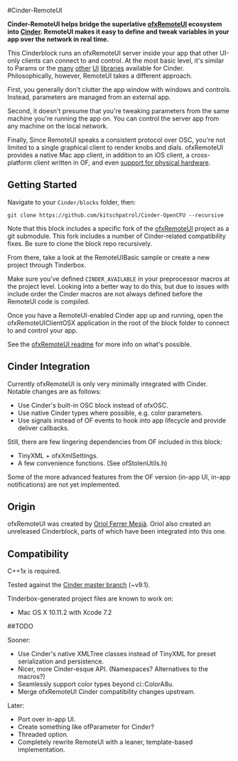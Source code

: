 #Cinder-RemoteUI

**Cinder-RemoteUI helps bridge the superlative [ofxRemoteUI](https://github.com/armadillu/ofxRemoteUI) ecosystem into [Cinder](http://libcinder.org). RemoteUI makes it easy to define and tweak variables in your app over the network in real time.**

This Cinderblock runs an ofxRemoteUI server inside your app that other UI-only clients can connect to and control. At the most basic level, it's similar to Params or the [many](https://github.com/rezaali/Cinder-UI) [other](https://github.com/simongeilfus/Cinder-ImGui) [UI](https://github.com/cwhitney/PretzelGui) [libraries](https://github.com/nselikoff/Cinder-MinimalUI) available for Cinder. Philosophically, however, RemoteUI takes a different approach.

First, you generally don't clutter the app window with windows and controls. Instead, parameters are managed from an external app.

Second, it doesn't presume that you're tweaking parameters from the same machine you're running the app on. You can control the server app from any machine on the local network.

Finally, Since RemoteUI speaks a consistent protocol over OSC, you're not limited to a single graphical client to render knobs and dials. ofxRemoteUI provides a native Mac app client, in addition to an iOS client, a cross-platform client written in OF, and even [support for physical hardware](https://github.com/armadillu/ofxMidiFighterTwister).


## Getting Started

Navigate to your `Cinder/blocks` folder, then:

	git clone https://github.com/kitschpatrol/Cinder-OpenCFU --recursive 

Note that this block includes a specific fork of the [ofxRemoteUI](https://github.com/kitschpatrol/ofxRemoteUI) project as a git submodule. This fork includes a number of Cinder-related compatibility fixes. Be sure to clone the block repo recursively.

From there, take a look at the RemoteUIBasic sample or create a new project through Tinderbox.

Make sure you've defined `CINDER_AVAILABLE` in your preprocessor macros at the project level. Looking into a better way to do this, but due to issues with include order the Cinder macros are not always defined before the RemoteUI code is compiled.

Once you have a RemoteUI-enabled Cinder app up and running, open the ofxRemoteUIClientOSX application in the root of the block folder to connect to and control your app.

See the [ofxRemoteUI readme](https://github.com/kitschpatrol/ofxRemoteUI/blob/master/README.md) for more info on what's possible.

## Cinder Integration

Currently ofxRemoteUI is only very minimally integrated with Cinder. Notable changes are as follows:

- Use Cinder's built-in OSC block instead of ofxOSC.
- Use native Cinder types where possible, e.g. color parameters.
- Use signals instead of OF events to hook into app lifecycle and provide deliver callbacks.

Still, there are few lingering dependencies from OF included in this block:

- TinyXML + ofxXmlSettings.
- A few convenience functions. (See ofStolenUtils.h)

Some of the more advanced features from the OF version (in-app UI, in-app notifications) are not yet implemented.

## Origin

ofxRemoteUI was created by [Oriol Ferrer Mesià](http://uri.cat). Oriol also created an unreleased Cinderblock, parts of which have been integrated into this one.

## Compatibility

C++1x is required.

Tested against the [Cinder master branch](https://github.com/cinder/Cinder/commit/dd16254f0f4ab2276df845f45b604355e64299f2) (~v9.1).

Tinderbox-generated project files are known to work on:

- Mac OS X 10.11.2 with Xcode 7.2

##TODO

Sooner:

- Use Cinder's native XMLTree classes instead of TinyXML for preset serialization and persistence.
- Nicer, more Cinder-esque API. (Namespaces? Alternatives to the macros?) 
- Seamlessly support color types beyond ci::ColorA8u.
- Merge ofxRemoteUI Cinder compatibility changes upstream.

Later:

- Port over in-app UI.
- Create something like ofParameter for Cinder?
- Threaded option.
- Completely rewrite RemoteUI with a leaner, template-based implementation.
